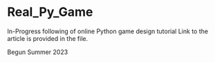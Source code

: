 # Real_Py_Game
In-Progress following of online Python game design tutorial
Link to the article is provided in the file.

Begun Summer 2023
